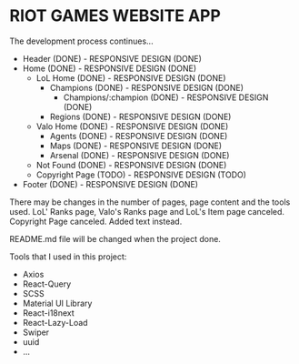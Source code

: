 # RIOT GAMES WEBSITE APP

The development process continues...

- Header (DONE) - RESPONSIVE DESIGN (DONE)
- Home (DONE) - RESPONSIVE DESIGN (DONE)
  - LoL Home (DONE) - RESPONSIVE DESIGN (DONE)
    - Champions (DONE) - RESPONSIVE DESIGN (DONE)
      - Champions/:champion (DONE) - RESPONSIVE DESIGN (DONE)
    - Regions (DONE) - RESPONSIVE DESIGN (DONE)
  - Valo Home (DONE) - RESPONSIVE DESIGN (DONE)
    - Agents (DONE) - RESPONSIVE DESIGN (DONE)
    - Maps (DONE) - RESPONSIVE DESIGN (DONE)
    - Arsenal (DONE) - RESPONSIVE DESIGN (DONE)
  - Not Found (DONE) - RESPONSIVE DESIGN (DONE)
  - Copyright Page (TODO) - RESPONSIVE DESIGN (TODO)
- Footer (DONE) - RESPONSIVE DESIGN (DONE)

There may be changes in the number of pages, page content and the tools used.
LoL' Ranks page, Valo's Ranks page and LoL's Item page canceled. Copyright Page canceled. Added text instead.

README.md file will be changed when the project done.

Tools that I used in this project:

- Axios
- React-Query
- SCSS
- Material UI Library
- React-i18next
- React-Lazy-Load
- Swiper
- uuid
- ...
